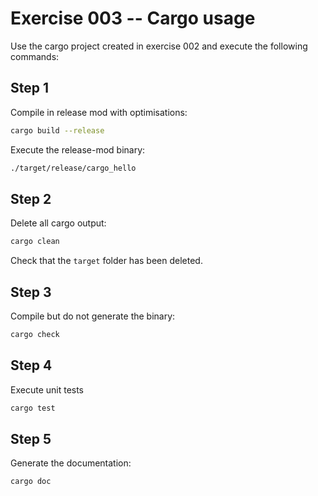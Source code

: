 # Exercise 003 -- Cargo usage

Use the cargo project created in exercise 002 and execute the following commands:

## Step 1

Compile in release mod with optimisations:

```sh
cargo build --release
```

Execute the release-mod binary:

```sh
./target/release/cargo_hello
```

## Step 2

Delete all cargo output:

```sh
cargo clean
```

Check that the `target` folder has been deleted.

## Step 3

Compile but do not generate the binary:

```sh
cargo check
```

## Step 4

Execute unit tests

```sh
cargo test
```

## Step 5

Generate the documentation:

```sh
cargo doc
```

